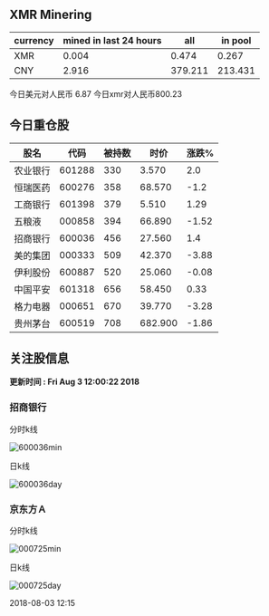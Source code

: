 ## XMR Minering

|currency|mined in last 24 hours|all|in pool|
|---|---|---|---|
|XMR|0.004|0.474|0.267|
|CNY|2.916|379.211|213.431|

今日美元对人民币 6.87	今日xmr对人民币800.23


## 今日重仓股 

|股名|代码|被持数|时价|涨跌%|
|---|---|---|---|---|
|农业银行|601288|330|3.570|2.0|
|恒瑞医药|600276|358|68.570|-1.2|
|工商银行|601398|379|5.510|1.29|
|五粮液|000858|394|66.890|-1.52|
|招商银行|600036|456|27.560|1.4|
|美的集团|000333|509|42.370|-3.88|
|伊利股份|600887|520|25.060|-0.08|
|中国平安|601318|656|58.450|0.33|
|格力电器|000651|670|39.770|-3.28|
|贵州茅台|600519|708|682.900|-1.86|

## 关注股信息
**更新时间 : Fri Aug  3 12:00:22 2018**
### 招商银行 
分时k线

![600036min](http://image.sinajs.cn/newchart/min/n/sh600036.gif)

日k线

![600036day](http://image.sinajs.cn/newchart/daily/n/sh600036.gif)

### 京东方Ａ 
分时k线

![000725min](http://image.sinajs.cn/newchart/min/n/sz000725.gif)

日k线

![000725day](http://image.sinajs.cn/newchart/daily/n/sz000725.gif)

2018-08-03 12:15